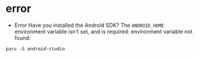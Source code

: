 # error

- Error Have you installed the Android SDK? The `ANDROID_HOME` environment variable isn't set, and is required: environment variable not found:
```shell
paru -S android-studio
```
